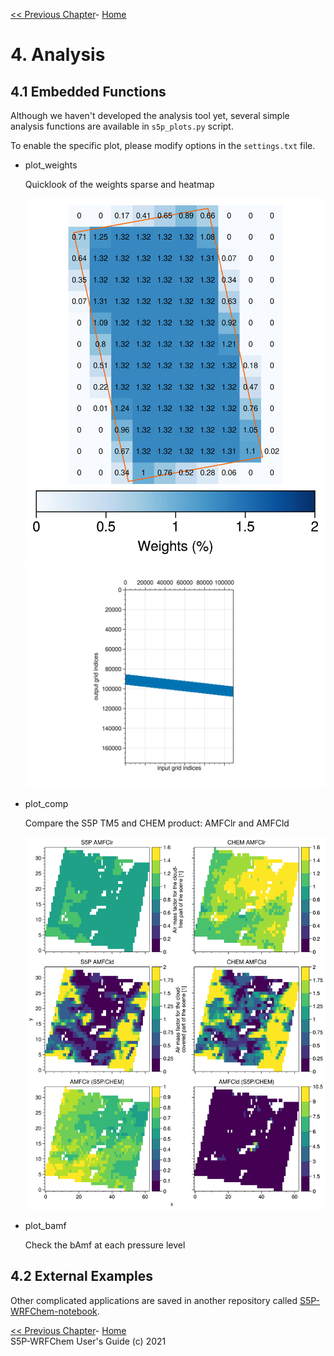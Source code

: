 <!-- BEGIN COMMENT -->

 [<< Previous Chapter](S5P-WRFChem_UG_ch03_product.md)- [Home](README.md)

<!-- END COMMENT -->

# 4. Analysis

## 4.1 Embedded Functions

Although we haven't developed the analysis tool yet, several simple analysis functions are available in `s5p_plots.py` script.

To enable the specific plot, please modify options in the `settings.txt` file.

- plot_weights

  Quicklook of the weights sparse and heatmap

  <img src="./images/weights_heatmap.png" width="500">

  <img src="./images/weights_sparse.png" width="700">

- plot_comp

  Compare the S5P TM5 and CHEM product: AMFClr and AMFCld

  <img src="./images/comp_chem_tm5.png" width="600">

  

- plot_bamf

  Check the bAmf at each pressure level

## 4.2 External Examples

Other complicated applications are saved in another repository called [S5P-WRFChem-notebook](https://github.com/zxdawn/s5p-wrfchem-notebook).



<!-- BEGIN COMMENT -->

 [<< Previous Chapter](S5P-WRFChem_UG_ch03_product.md)- [Home](README.md)<br>
S5P-WRFChem User's Guide (c) 2021<br>

<!-- END COMMENT -->